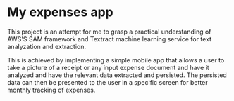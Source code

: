 # My expenses app

This project is an attempt for me to grasp a practical understanding of AWS'S SAM framework and Textract machine learning service for text analyzation and extraction.

This is achieved by implementing a simple mobile app that allows a user to take a picture of a receipt or any input expense document and have it analyzed and have the relevant data extracted and persisted. The persisted data can then be presented to the user in a specific screen for better monthly tracking of expenses.
